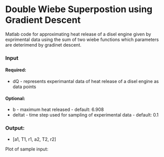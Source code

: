 # Double Wiebe Superpostion using Gradient Descent
Matlab code for approximating heat release of a disel engine given by exprimental data using the sum of two wiebe functions which parameters are deterimend by gradinet descent.


### Input
#### Required:
- dQ - represents experimantal data of heat release of a disel engine as data points

#### Optional:
- b - maximum heat released - default: 6.908 
- deltat - time step used for sampling of experimental data - default: 0.1

### Output:
- [a1, T1, r1, a2, T2, r2]

Plot of sample input:

